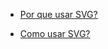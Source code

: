 * [Por que usar SVG?](http://willianjusten.com.br/por-que-usar-svg/)

* [Como usar SVG?](http://willianjusten.com.br/como-usar-svg/)